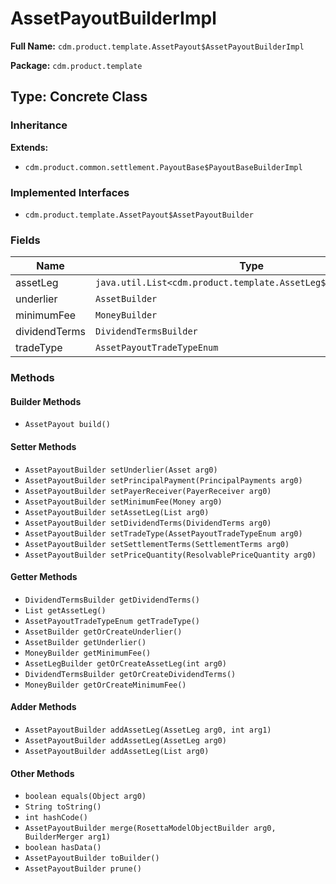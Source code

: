 # AssetPayoutBuilderImpl

**Full Name:** `cdm.product.template.AssetPayout$AssetPayoutBuilderImpl`

**Package:** `cdm.product.template`

## Type: Concrete Class

### Inheritance

**Extends:**
- `cdm.product.common.settlement.PayoutBase$PayoutBaseBuilderImpl`

### Implemented Interfaces

- `cdm.product.template.AssetPayout$AssetPayoutBuilder`

### Fields

| Name | Type | Description |
|------|------|-------------|
| assetLeg | `java.util.List<cdm.product.template.AssetLeg$AssetLegBuilder>` |  |
| underlier | `AssetBuilder` |  |
| minimumFee | `MoneyBuilder` |  |
| dividendTerms | `DividendTermsBuilder` |  |
| tradeType | `AssetPayoutTradeTypeEnum` |  |

### Methods

#### Builder Methods

- `AssetPayout build()`

#### Setter Methods

- `AssetPayoutBuilder setUnderlier(Asset arg0)`
- `AssetPayoutBuilder setPrincipalPayment(PrincipalPayments arg0)`
- `AssetPayoutBuilder setPayerReceiver(PayerReceiver arg0)`
- `AssetPayoutBuilder setMinimumFee(Money arg0)`
- `AssetPayoutBuilder setAssetLeg(List arg0)`
- `AssetPayoutBuilder setDividendTerms(DividendTerms arg0)`
- `AssetPayoutBuilder setTradeType(AssetPayoutTradeTypeEnum arg0)`
- `AssetPayoutBuilder setSettlementTerms(SettlementTerms arg0)`
- `AssetPayoutBuilder setPriceQuantity(ResolvablePriceQuantity arg0)`

#### Getter Methods

- `DividendTermsBuilder getDividendTerms()`
- `List getAssetLeg()`
- `AssetPayoutTradeTypeEnum getTradeType()`
- `AssetBuilder getOrCreateUnderlier()`
- `AssetBuilder getUnderlier()`
- `MoneyBuilder getMinimumFee()`
- `AssetLegBuilder getOrCreateAssetLeg(int arg0)`
- `DividendTermsBuilder getOrCreateDividendTerms()`
- `MoneyBuilder getOrCreateMinimumFee()`

#### Adder Methods

- `AssetPayoutBuilder addAssetLeg(AssetLeg arg0, int arg1)`
- `AssetPayoutBuilder addAssetLeg(AssetLeg arg0)`
- `AssetPayoutBuilder addAssetLeg(List arg0)`

#### Other Methods

- `boolean equals(Object arg0)`
- `String toString()`
- `int hashCode()`
- `AssetPayoutBuilder merge(RosettaModelObjectBuilder arg0, BuilderMerger arg1)`
- `boolean hasData()`
- `AssetPayoutBuilder toBuilder()`
- `AssetPayoutBuilder prune()`

